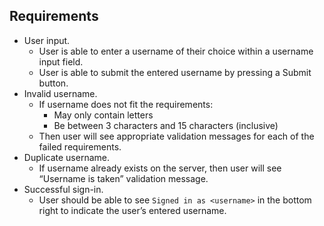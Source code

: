 ## Requirements

- User input.
    - User is able to enter a username of their choice within a username input field.
    - User is able to submit the entered username by pressing a Submit button.
- Invalid username.
    - If username does not fit the requirements:
        - May only contain letters
        - Be between 3 characters and 15 characters (inclusive)
    - Then user will see appropriate validation messages for each of the failed requirements.
- Duplicate username.
    - If username already exists on the server, then user will see “Username is taken” validation message.
- Successful sign-in.
    - User should be able to see `Signed in as <username>` in the bottom right to indicate the user’s entered username.
